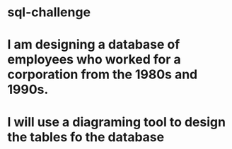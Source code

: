 # sql-challenge
#
#
# I am designing a database of employees who worked for a corporation from the 1980s and 1990s.
#
# I will use a diagraming tool to design the tables fo the database

